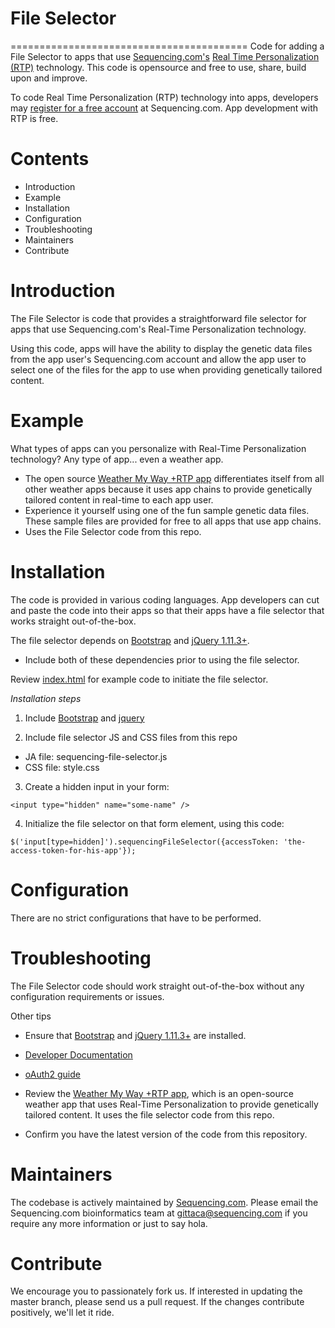 # File Selector
=========================================
Code for adding a File Selector to apps that use [Sequencing.com's](https://sequencing.com/) [Real Time Personalization (RTP)](https://sequencing.com/developer-documentation/what-is-real-time-personalization-rtp) technology. This code is opensource and free to use, share, build upon and improve.

To code Real Time Personalization (RTP) technology into apps, developers may [register for a free account](https://sequencing.com/user/register/) at Sequencing.com. App development with RTP is free.


Contents
=========================================
* Introduction
* Example
* Installation
* Configuration
* Troubleshooting
* Maintainers
* Contribute

Introduction
=========================================
The File Selector is code that provides a straightforward file selector for apps that use Sequencing.com's Real-Time Personalization technology. 

Using this code, apps will have the ability to display the genetic data files from the app user's Sequencing.com account and allow the app user to select one of the files for the app to use when providing genetically tailored content.

Example
======================================
What types of apps can you personalize with Real-Time Personalization technology? Any type of app... even a weather app. 
* The open source [Weather My Way +RTP app](https://github.com/SequencingDOTcom/Weather-My-Way-RTP-App/) differentiates itself from all other weather apps because it uses app chains to provide genetically tailored content in real-time to each app user.
* Experience it yourself using one of the fun sample genetic data files. These sample files are provided for free to all apps that use app chains.
* Uses the File Selector code from this repo.

Installation
======================================
The code is provided in various coding languages. App developers can cut and paste the code into their apps so that their apps have a file selector that works straight out-of-the-box.

The file selector depends on [Bootstrap](https://github.com/SequencingDOTcom/File-Selector-code/tree/master/bootstrap) and [jQuery 1.11.3+](https://ajax.googleapis.com/ajax/libs/jquery/1.11.3/jquery.min.js). 
* Include both of these dependencies prior to using the file selector. 

Review [index.html](https://github.com/SequencingDOTcom/File-Selector-code/blob/master/index.html) for example code to initiate the file selector.

*Installation steps*

1) Include [Bootstrap](https://github.com/SequencingDOTcom/File-Selector-code/tree/master/bootstrap) and [jquery](https://ajax.googleapis.com/ajax/libs/jquery/1.11.3/jquery.min.js)

2) Include file selector JS and CSS files from this repo
 * JA file: sequencing-file-selector.js
 * CSS file: style.css

3) Create a hidden input in your form: 
```
<input type="hidden" name="some-name" />
```

4) Initialize the file selector on that form element, using this code: 
```
$('input[type=hidden]').sequencingFileSelector({accessToken: 'the-access-token-for-his-app'});
```

Configuration
======================================
There are no strict configurations that have to be performed.

Troubleshooting
======================================
The File Selector code should work straight out-of-the-box without any configuration requirements or issues. 

Other tips

* Ensure that [Bootstrap](https://github.com/SequencingDOTcom/File-Selector-code/tree/master/bootstrap) and [jQuery 1.11.3+](https://ajax.googleapis.com/ajax/libs/jquery/1.11.3/jquery.min.js) are installed.
   
* [Developer Documentation](https://sequencing.com/developer-documentation/)

* [oAuth2 guide](https://sequencing.com/developer-documentation/oauth2-guide/)

* Review the [Weather My Way +RTP app](https://github.com/SequencingDOTcom/Weather-My-Way-RTP-App/), which is an open-source weather app that uses Real-Time Personalization to provide genetically tailored content. It uses the file selector code from this repo.

* Confirm you have the latest version of the code from this repository.

Maintainers
======================================
The codebase is actively maintained by [Sequencing.com](https://sequencing.com/). Please email the Sequencing.com bioinformatics team at gittaca@sequencing.com if you require any more information or just to say hola.

Contribute
======================================
We encourage you to passionately fork us. If interested in updating the master branch, please send us a pull request. If the changes contribute positively, we'll let it ride.
